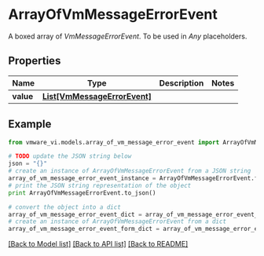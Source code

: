 # ArrayOfVmMessageErrorEvent

A boxed array of *VmMessageErrorEvent*. To be used in *Any* placeholders. 

## Properties
Name | Type | Description | Notes
------------ | ------------- | ------------- | -------------
**value** | [**List[VmMessageErrorEvent]**](VmMessageErrorEvent.md) |  | 

## Example

```python
from vmware_vi.models.array_of_vm_message_error_event import ArrayOfVmMessageErrorEvent

# TODO update the JSON string below
json = "{}"
# create an instance of ArrayOfVmMessageErrorEvent from a JSON string
array_of_vm_message_error_event_instance = ArrayOfVmMessageErrorEvent.from_json(json)
# print the JSON string representation of the object
print ArrayOfVmMessageErrorEvent.to_json()

# convert the object into a dict
array_of_vm_message_error_event_dict = array_of_vm_message_error_event_instance.to_dict()
# create an instance of ArrayOfVmMessageErrorEvent from a dict
array_of_vm_message_error_event_form_dict = array_of_vm_message_error_event.from_dict(array_of_vm_message_error_event_dict)
```
[[Back to Model list]](../README.md#documentation-for-models) [[Back to API list]](../README.md#documentation-for-api-endpoints) [[Back to README]](../README.md)



